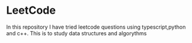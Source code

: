 # LeetCode
In this repository I have tried leetcode questions using typescript,python and c++. This is to study data structures and algorythms
